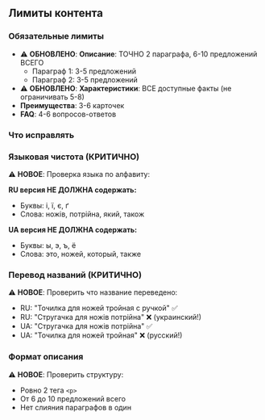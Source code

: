 ## Лимиты контента

### Обязательные лимиты
- ⚠️ **ОБНОВЛЕНО**: **Описание**: ТОЧНО 2 параграфа, 6-10 предложений ВСЕГО
  - Параграф 1: 3-5 предложений
  - Параграф 2: 3-5 предложений
- ⚠️ **ОБНОВЛЕНО**: **Характеристики**: ВСЕ доступные факты (не ограничивать 5-8)
- **Преимущества**: 3-6 карточек
- **FAQ**: 4-6 вопросов-ответов

### Что исправлять

### Языковая чистота (КРИТИЧНО)
⚠️ **НОВОЕ**: Проверка языка по алфавиту:

**RU версия НЕ ДОЛЖНА содержать:**
- Буквы: і, ї, є, ґ
- Слова: ножів, потрійна, який, також

**UA версия НЕ ДОЛЖНА содержать:**
- Буквы: ы, э, ъ, ё
- Слова: это, ножей, который, также

### Перевод названий (КРИТИЧНО)
⚠️ **НОВОЕ**: Проверить что название переведено:
- RU: "Точилка для ножей тройная с ручкой" ✅
- RU: "Стругачка для ножів потрійна" ❌ (украинский!)
- UA: "Стругачка для ножів потрійна" ✅  
- UA: "Точилка для ножей тройная" ❌ (русский!)

### Формат описания
⚠️ **НОВОЕ**: Проверить структуру:
- Ровно 2 тега `<p>`
- От 6 до 10 предложений всего
- Нет слияния параграфов в один